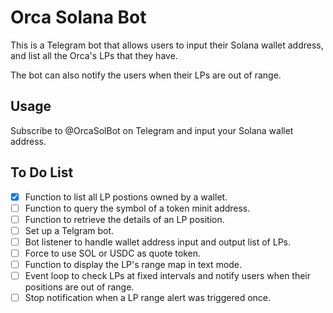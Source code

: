 # Orca Solana Bot

This is a Telegram bot that allows users to input their Solana wallet address, and list all the Orca's LPs that they have. 

The bot can also notify the users when their LPs are out of range.

## Usage

Subscribe to @OrcaSolBot on Telegram and input your Solana wallet address.

## To Do List

- [x] Function to list all LP postions owned by a wallet.
- [ ] Function to query the symbol of a token minit address.
- [ ] Function to retrieve the details of an LP position.
- [ ] Set up a Telgram bot.
- [ ] Bot listener to handle wallet address input and output list of LPs.
- [ ] Force to use SOL or USDC as quote token.
- [ ] Function to display the LP's range map in text mode.
- [ ] Event loop to check LPs at fixed intervals and notify users when their positions are out of range.
- [ ] Stop notification when a LP range alert was triggered once.